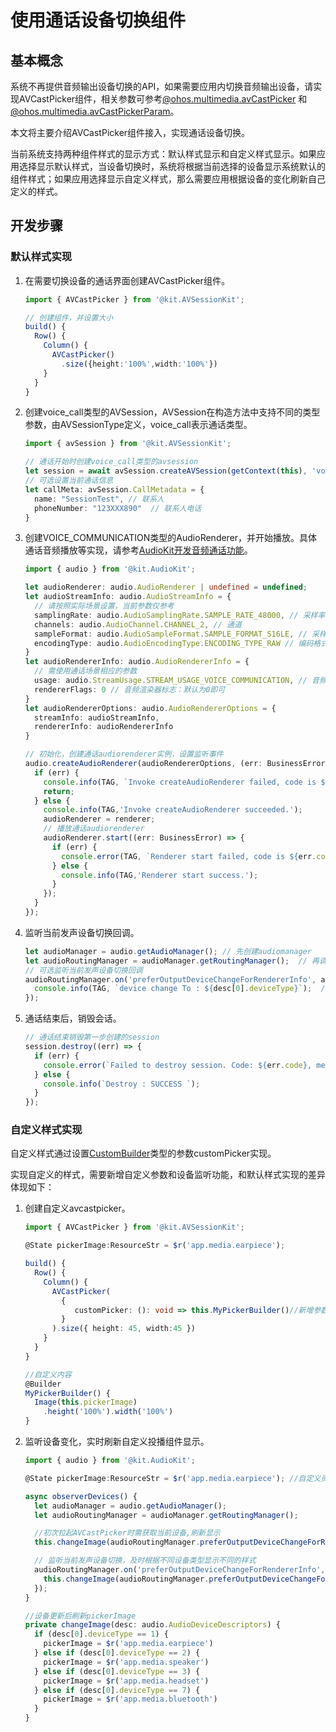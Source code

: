 # 使用通话设备切换组件

## 基本概念

系统不再提供音频输出设备切换的API，如果需要应用内切换音频输出设备，请实现AVCastPicker组件，相关参数可参考[@ohos.multimedia.avCastPicker](../../reference/apis-avsession-kit/ohos-multimedia-avcastpicker.md) 和 [@ohos.multimedia.avCastPickerParam](../../reference/apis-avsession-kit/js-apis-avCastPickerParam.md)。

本文将主要介绍AVCastPicker组件接入，实现通话设备切换。

当前系统支持两种组件样式的显示方式：默认样式显示和自定义样式显示。如果应用选择显示默认样式，当设备切换时，系统将根据当前选择的设备显示系统默认的组件样式；如果应用选择显示自定义样式，那么需要应用根据设备的变化刷新自己定义的样式。

## 开发步骤

### 默认样式实现

1. 在需要切换设备的通话界面创建AVCastPicker组件。

   ```ts
   import { AVCastPicker } from '@kit.AVSessionKit';

   // 创建组件，并设置大小
   build() {
     Row() {
       Column() {
         AVCastPicker()
           .size({height:'100%',width:'100%'})
       }
     }
   }
   ```

2. 创建voice_call类型的AVSession，AVSession在构造方法中支持不同的类型参数，由AVSessionType定义，voice_call表示通话类型。

   ```ts
   import { avSession } from '@kit.AVSessionKit';

   // 通话开始时创建voice_call类型的avsession
   let session = await avSession.createAVSession(getContext(this), 'voiptest', 'voice_call');
   // 可选设置当前通话信息
   let callMeta: avSession.CallMetadata = {
     name: "SessionTest", // 联系人
     phoneNumber: "123XXX890"  // 联系人电话
   }
   ```

3. 创建VOICE_COMMUNICATION类型的AudioRenderer，并开始播放。具体通话音频播放等实现，请参考[AudioKit开发音频通话功能](../audio/audio-call-development.md)。

   ```ts
   import { audio } from '@kit.AudioKit';

   let audioRenderer: audio.AudioRenderer | undefined = undefined;
   let audioStreamInfo: audio.AudioStreamInfo = {
     // 请按照实际场景设置，当前参数仅参考
     samplingRate: audio.AudioSamplingRate.SAMPLE_RATE_48000, // 采样率
     channels: audio.AudioChannel.CHANNEL_2, // 通道
     sampleFormat: audio.AudioSampleFormat.SAMPLE_FORMAT_S16LE, // 采样格式
     encodingType: audio.AudioEncodingType.ENCODING_TYPE_RAW // 编码格式
   }
   let audioRendererInfo: audio.AudioRendererInfo = {
     // 需使用通话场景相应的参数
     usage: audio.StreamUsage.STREAM_USAGE_VOICE_COMMUNICATION, // 音频流使用类型：VOIP通话
     rendererFlags: 0 // 音频渲染器标志：默认为0即可
   }
   let audioRendererOptions: audio.AudioRendererOptions = {
     streamInfo: audioStreamInfo,
     rendererInfo: audioRendererInfo
   }

   // 初始化，创建通话audiorenderer实例，设置监听事件
   audio.createAudioRenderer(audioRendererOptions, (err: BusinessError, renderer: audio.AudioRenderer) => { // 创建AudioRenderer实例
     if (err) {
       console.info(TAG, `Invoke createAudioRenderer failed, code is ${err.code}, message is ${err.message}`);
       return;
     } else {
       console.info(TAG,'Invoke createAudioRenderer succeeded.');
       audioRenderer = renderer;
       // 播放通话audiorenderer
       audioRenderer.start((err: BusinessError) => {
         if (err) {
           console.error(TAG, `Renderer start failed, code is ${err.code}, message is ${err.message}`);
         } else {
           console.info(TAG,'Renderer start success.');
         }
       });
     }
   });
   ```

4. 监听当前发声设备切换回调。

   ```ts
   let audioManager = audio.getAudioManager(); // 先创建audiomanager
   let audioRoutingManager = audioManager.getRoutingManager();  // 再调用AudioManager的方法创建AudioRoutingManager实例
   // 可选监听当前发声设备切换回调
   audioRoutingManager.on('preferOutputDeviceChangeForRendererInfo', audioRendererInfo, (desc: audio.AudioDeviceDescriptors) => {
     console.info(TAG, `device change To : ${desc[0].deviceType}`);  // 设备类型
   });
   ```

5. 通话结束后，销毁会话。

   ```ts
   // 通话结束销毁第一步创建的session
   session.destroy((err) => {
     if (err) {
       console.error(`Failed to destroy session. Code: ${err.code}, message: ${err.message}`);
     } else {
       console.info(`Destroy : SUCCESS `);
     }
   });
   ```
### 自定义样式实现

自定义样式通过设置[CustomBuilder](../../reference/apis-avsession-kit/ohos-multimedia-avcastpicker.md)类型的参数customPicker实现。

实现自定义的样式，需要新增自定义参数和设备监听功能，和默认样式实现的差异体现如下：

1. 创建自定义avcastpicker。

   ```ts
   import { AVCastPicker } from '@kit.AVSessionKit';

   @State pickerImage:ResourceStr = $r('app.media.earpiece');

   build() {
     Row() {
       Column() {
         AVCastPicker(
           {
              customPicker: (): void => this.MyPickerBuilder()//新增参数
           }
         ).size({ height: 45, width:45 })
       }
     }
   }

   //自定义内容
   @Builder
   MyPickerBuilder() {
     Image(this.pickerImage)
       .height('100%').width('100%')
   }
   ```

2. 监听设备变化，实时刷新自定义投播组件显示。

   ```ts
   import { audio } from '@kit.AudioKit';

   @State pickerImage:ResourceStr = $r('app.media.earpiece'); //自定义资源

   async observerDevices() {
     let audioManager = audio.getAudioManager();
     let audioRoutingManager = audioManager.getRoutingManager();

     //初次拉起AVCastPicker时需获取当前设备,刷新显示
     this.changeImage(audioRoutingManager.preferOutputDeviceChangeForRendererInfo(audioRenderInfo));

     // 监听当前发声设备切换，及时根据不同设备类型显示不同的样式
     audioRoutingManager.on('preferOutputDeviceChangeForRendererInfo', audioRendererInfo, (desc: audio.AudioDeviceDescriptors) => {
       this.changeImage(audioRoutingManager.preferOutputDeviceChangeForRendererInfo(audioRenderInfo));
     });
   }

   //设备更新后刷新pickerImage
   private changeImage(desc: audio.AudioDeviceDescriptors) {
     if (desc[0].deviceType == 1) {
       pickerImage = $r('app.media.earpiece')
     } else if (desc[0].deviceType == 2) {
       pickerImage = $r('app.media.speaker')
     } else if (desc[0].deviceType == 3) {
       pickerImage = $r('app.media.headset')
     } else if (desc[0].deviceType == 7) {
       pickerImage = $r('app.media.bluetooth')
     }
   }
   ```
